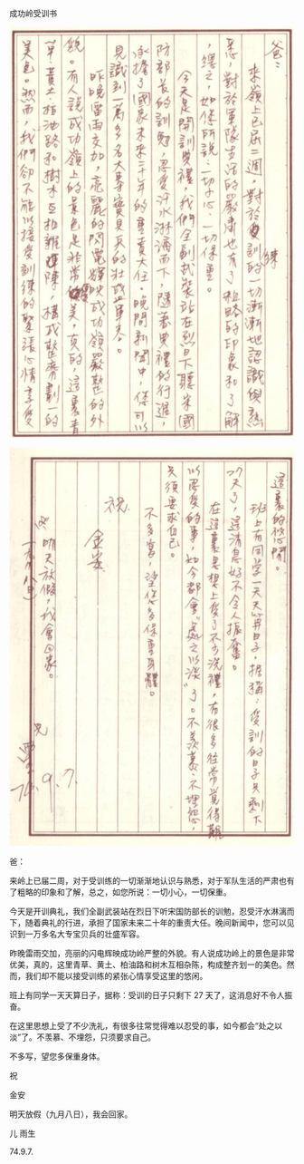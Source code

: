 成功岭受训书

![page-1](../../image/%E4%BF%A1%E6%9C%AD/1985-09-07_%E6%88%90%E5%8A%9F%E5%B2%AD%E5%8F%97%E8%AE%AD%E4%B9%A6/page-1.jpg)

![page-2](../../image/%E4%BF%A1%E6%9C%AD/1985-09-07_%E6%88%90%E5%8A%9F%E5%B2%AD%E5%8F%97%E8%AE%AD%E4%B9%A6/page-2.jpg)

爸：

来岭上已届二周，对于受训练的一切渐渐地认识与熟悉，对于军队生活的严肃也有了粗略的印象和了解，总之，如您所说：一切小心，一切保重。

今天是开训典礼，我们全副武装站在烈日下听宋国防部长的训勉，忍受汗水淋漓而下，随着典礼的行进，承担了国家未来二十年的重责大任。晚间新闻中，您可以见识到一万多名大专宝贝兵的壮盛军容。

昨晚雷雨交加，亮丽的闪电辉映成功岭严整的外貌。有人说成功岭上的景色是非常优美，真的，这里青草、黄土、柏油路和树木互相杂陈，构成整齐划一的美色。然而，我们却不能以接受训练的紧张心情享受这里的悠闲。

班上有同学一天天算日子，据称：受训的日子只剩下 27 天了，这消息好不令人振奋。

在这里思想上受了不少洗礼，有很多往常觉得难以忍受的事，如今都会“处之以淡”了。不羡慕、不埋怨，只须要求自己。

不多写，望您多保重身体。

祝

金安

明天放假（九月八日），我会回家。

儿 雨生

74.9.7.
